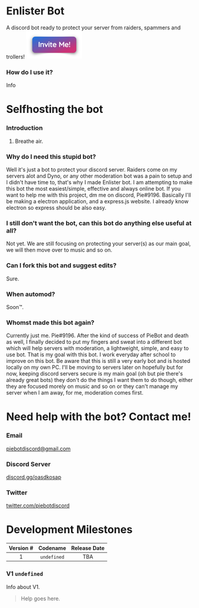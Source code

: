 # Enlister Bot
A discord bot ready to protect your server from raiders, spammers and trollers!
<a href="#"><img style="width:150px;" src="branding/img/invite.png"></a>
### How do I use it?
Info
# Selfhosting the bot
### Introduction
1. Breathe air.
### Why do I need this stupid bot?
Well it's just a bot to protect your discord server. Raiders come on my servers alot and Dyno, or any other moderation bot was a pain to setup and I didn't have time to, that's why I made Enlister bot. I am attempting to make this bot the most easiest/simple, effective and always online bot. If you want to help me with this project, dm me on discord, Pie#9196. Basically I'll be making a electron application, and a express.js website. I already know electron so express should be also easy.
### I still don't want the bot, can this bot do anything else useful at all?
Not yet. We are still focusing on protecting your server(s) as our main goal, we will then move over to music and so on.
### Can I fork this bot and suggest edits?
Sure.
### When automod?
Soon™.
### Whomst made this bot again?
Currently just me. Pie#9196. After the kind of success of PieBot and death as well, I finally decided to put my fingers and sweat into a different bot which will help servers with moderation, a lightweight, simple, and easy to use bot. That is my goal with this bot. I work everyday after school to improve on this bot. Be aware that this is still a very early bot and is hosted locally on my own PC. I'll be moving to servers later on hopefully but for now, keeping discord servers secure is my main goal (oh but pie there's already great bots) they don't do the things I want them to do though, either they are focused morely on music and so on or they can't manage my server when I am away, for me, moderation comes first. 
# Need help with the bot? Contact me!
### Email
[piebotdiscord@gmail.com](mailto:piebotdiscord@gmail.com "Email me!")
### Discord Server
[discord.gg/oasdkosap](https://discord.gg/oasdkosap "Join the Discord Server")
### Twitter
[twitter.com/piebotdiscord](https://twitter.com/piebotdiscord "Tweet at me!")
# Development Milestones
Version # | Codename | Release Date
:---: | :---: | :---:
1 | `undefined` | TBA
### V1 `undefined`
Info about V1.
> Help goes here.
